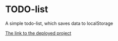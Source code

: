 # TODO-list

A simple todo-list, which saves data to localStorage

[The link to the deployed project](https://todo-list-omega-swart-36.vercel.app/)